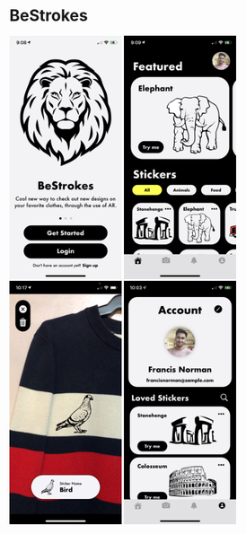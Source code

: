 # BeStrokes

<img src="/ReadMeFiles/Landing.PNG" width="200"/> <img src="/ReadMeFiles/Home-Dark.PNG" width="200"/> <img src="/ReadMeFiles/Capture-Dark.jpg" width="200"/>
<img src="/ReadMeFiles/Account-Dark.PNG" width="200"/>
